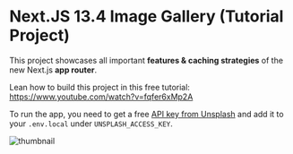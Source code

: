 # Next.JS 13.4 Image Gallery (Tutorial Project)

This project showcases all important **features & caching strategies** of the new Next.js **app router**. 

Lean how to build this project in this free tutorial: https://www.youtube.com/watch?v=fqfer6xMp2A

To run the app, you need to get a free [API key from Unsplash](https://unsplash.com/developers) and add it to your `.env.local` under `UNSPLASH_ACCESS_KEY`. 

![thumbnail](https://github.com/codinginflow/nextjs-13.4-image-gallery/assets/52977034/d7e21acc-3514-4249-af4a-10b2b797b7bb)
